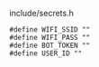 include/secrets.h

```
#define WIFI_SSID ""
#define WIFI_PASS ""
#define BOT_TOKEN ""
#define USER_ID ""
```
